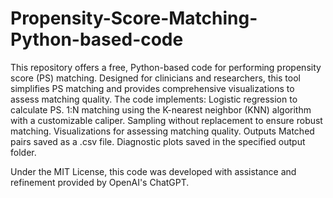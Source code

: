 # Propensity-Score-Matching-Python-based-code
This repository offers a free, Python-based code for performing propensity score (PS) matching. Designed for clinicians and researchers, this tool simplifies PS matching and provides comprehensive visualizations to assess matching quality. 
The code implements: Logistic regression to calculate PS. 1:N matching using the K-nearest neighbor (KNN) algorithm with a customizable caliper. Sampling without replacement to ensure robust matching. Visualizations for assessing matching quality.
Outputs
Matched pairs saved as a .csv file.
Diagnostic plots saved in the specified output folder.

Under the MIT License, this code was developed with assistance and refinement provided by OpenAI's ChatGPT.

